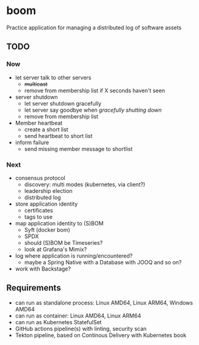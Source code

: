 # boom

Practice application for managing a distributed log of software assets

## TODO

### Now

* let server talk to other servers
  * ~~multicast~~
  * remove from membership list if X seconds haven't seen
* server shutdown
  * let server shutdown gracefully
  * let server say goodbye when _gracefully shutting down_
  * remove from membership list
* Member heartbeat
  * create a short list
  * send heartbeat to short list
* inform failure
  * send missing member message to shortlist


### Next

* consensus protocol
  * discovery: multi modes (kubernetes, via client?)
  * leadership election
  * distributed log
* store application identity
  * certificates
  * tags to use
* map application identity to (S)BOM
  * Syft (docker bom)
  * SPDX
  * should (S)BOM be Timeseries?
  * look at Grafana's Mimix?
* log where application is running/encountered?
  * maybe a Spring Native with a Database with JOOQ and so on?
* work with Backstage?

## Requirements

* can run as standalone process: Linux AMD64, Linux ARM64, Windows AMD64
* can run as container: Linux AMD64, Linux ARM64
* can run as Kubernetes StatefulSet
* GitHub actions pipeline(s) with linting, security scan
* Tekton pipeline, based on Continous Delivery with Kubernetes book